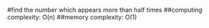 #find the number which appears more than half times
##computing complexity: O(n)
##memory complexity: O(1)
